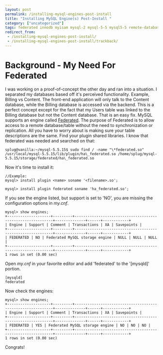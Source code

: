 ```yaml
---
layout: post
permalink: /installing-mysql-engines-post-install
title: "Installing MySQL Engine(s) Post-Install "
category: ["uncategorized"]
tags: federated innodb myisam mysql-2 mysql-5-5 mysql5-5 remote-databases remote-mysql remote-sql-import remote-tables
redirect_from:
 - /installing-mysql-engines-post-install/
 - /installing-mysql-engines-post-install/trackback/
---
```

# Background - My Need For Federated
I was working on a proof-of-concept the other day and ran into a situation. I separated my databases based off it's perceived functionality. Example, Billing vs Content. The front-end application will only talk to the Content database, while the Billing database is accessed via the backend. This is a perfect concept except for the fact that my Users table was linked to the Billing database but not the Content database. That is an easy fix. MySQL supports an engine called [Federated](http://dev.mysql.com/doc/refman/5.0/en/federated-storage-engine.html "Federated @ MySQL"). The purpose of Federated is to allow access to a remote database/table without the need to synchronization or replication. All you have to worry about is making sure your table descriptions are the same. Find your plugin shared libraries. I know that federated was needed and searched on that: 

    splug@vanilla:~/mysql-5.5.15$ sudo find / -name "\*federated.so" /usr/local/mysql-5.5.15/lib/plugin/ha\_federated.so /home/splug/mysql-5.5.15/storage/federated/ha\_federated.so

Now it's time to install it: 

    //Example:
    mysql> install plugin <name> soname '<filename>.so';

    mysql> install plugin federated soname 'ha_federated.so';


If you see the engine listed, but support is set to 'NO', you are missing the configuration options in <i>my.cnf</i>.

    mysql> show engines;
    +--------------------+---------+------------------------------------------------------------+--------------+------+------------+
    | Engine | Support | Comment | Transactions | XA | Savepoints |
    +--------------------+---------+------------------------------------------------------------+--------------+------+------------+
    | FEDERATED | NO | Federated MySQL storage engine | NULL | NULL | NULL |
    +--------------------+---------+------------------------------------------------------------+--------------+------+------------+
    1 rows in set (0.00 sec)

Open <i>my.cnf</i> in your favorite editor and add 'federated' to the '[mysqld]' portion.

    [mysqld]
    federated

Now check the engines:

    mysql> show engines;
    +--------------------+---------+------------------------------------------------------------+--------------+------+------------+
    | Engine | Support | Comment | Transactions | XA | Savepoints |
    +--------------------+---------+------------------------------------------------------------+--------------+------+------------+
    | FEDERATED | YES | Federated MySQL storage engine | NO | NO | NO |
    +--------------------+---------+------------------------------------------------------------+--------------+------+------------+
    1 rows in set (0.00 sec)

Congrats!